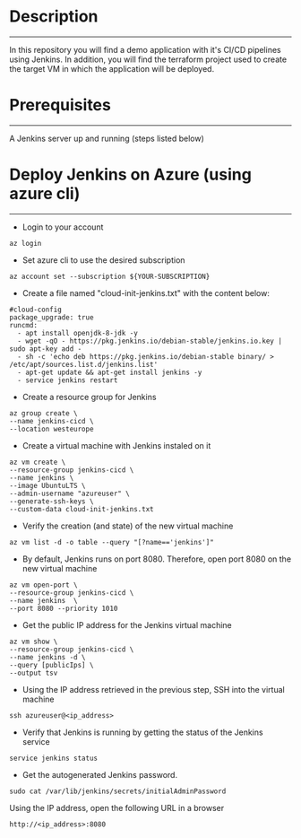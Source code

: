# Description
---

In this repository you will find a demo application with it's CI/CD pipelines using Jenkins.
In addition, you will find the terraform project used to create the target VM in which the application will be deployed.


# Prerequisites
---

A Jenkins server up and running (steps listed below)


# Deploy Jenkins on Azure (using azure cli)
---

- Login to your account
```
az login
```

- Set azure cli to use the desired subscription
```
az account set --subscription ${YOUR-SUBSCRIPTION}
```

- Create a file named "cloud-init-jenkins.txt" with the content below:
```
#cloud-config
package_upgrade: true
runcmd:
  - apt install openjdk-8-jdk -y
  - wget -qO - https://pkg.jenkins.io/debian-stable/jenkins.io.key | sudo apt-key add -
  - sh -c 'echo deb https://pkg.jenkins.io/debian-stable binary/ > /etc/apt/sources.list.d/jenkins.list'
  - apt-get update && apt-get install jenkins -y
  - service jenkins restart
```

- Create a resource group for Jenkins
```
az group create \
--name jenkins-cicd \
--location westeurope
```

- Create a virtual machine with Jenkins instaled on it
```
az vm create \
--resource-group jenkins-cicd \
--name jenkins \
--image UbuntuLTS \
--admin-username "azureuser" \
--generate-ssh-keys \
--custom-data cloud-init-jenkins.txt
```

- Verify the creation (and state) of the new virtual machine
```
az vm list -d -o table --query "[?name=='jenkins']"
```

- By default, Jenkins runs on port 8080. Therefore, open port 8080 on the new virtual machine
```
az vm open-port \
--resource-group jenkins-cicd \
--name jenkins  \
--port 8080 --priority 1010
```

- Get the public IP address for the Jenkins virtual machine
```
az vm show \
--resource-group jenkins-cicd \
--name jenkins -d \
--query [publicIps] \
--output tsv
```

- Using the IP address retrieved in the previous step, SSH into the virtual machine
```
ssh azureuser@<ip_address>
```

- Verify that Jenkins is running by getting the status of the Jenkins service
```
service jenkins status
```

- Get the autogenerated Jenkins password.
```
sudo cat /var/lib/jenkins/secrets/initialAdminPassword
```

Using the IP address, open the following URL in a browser
```
http://<ip_address>:8080    
```
